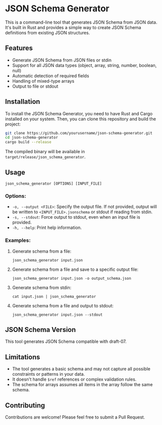# JSON Schema Generator

This is a command-line tool that generates JSON Schema from JSON data. It's built in Rust and provides a simple way to create JSON Schema definitions from existing JSON structures.

## Features

- Generate JSON Schema from JSON files or stdin
- Support for all JSON data types (object, array, string, number, boolean, null)
- Automatic detection of required fields
- Handling of mixed-type arrays
- Output to file or stdout

## Installation

To install the JSON Schema Generator, you need to have Rust and Cargo installed on your system. Then, you can clone this repository and build the project:

```bash
git clone https://github.com/yourusername/json-schema-generator.git
cd json-schema-generator
cargo build --release
```

The compiled binary will be available in `target/release/json_schema_generator`.

## Usage

```
json_schema_generator [OPTIONS] [INPUT_FILE]
```

### Options:

- `-o, --output <FILE>`: Specify the output file. If not provided, output will be written to `<INPUT_FILE>.jsonschema` or stdout if reading from stdin.
- `-s, --stdout`: Force output to stdout, even when an input file is provided.
- `-h, --help`: Print help information.

### Examples:

1. Generate schema from a file:

   ```
   json_schema_generator input.json
   ```

2. Generate schema from a file and save to a specific output file:

   ```
   json_schema_generator input.json -o output_schema.json
   ```

3. Generate schema from stdin:

   ```
   cat input.json | json_schema_generator
   ```

4. Generate schema from a file and output to stdout:

   ```
   json_schema_generator input.json --stdout
   ```

## JSON Schema Version

This tool generates JSON Schema compatible with draft-07.

## Limitations

- The tool generates a basic schema and may not capture all possible constraints or patterns in your data.
- It doesn't handle `$ref` references or complex validation rules.
- The schema for arrays assumes all items in the array follow the same schema.

## Contributing

Contributions are welcome! Please feel free to submit a Pull Request.

